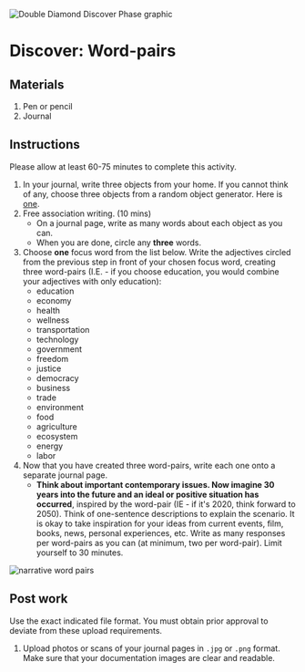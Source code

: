 ![Double Diamond Discover Phase graphic](/assets/dd-process-discover-1200px@2x.png)

# Discover: Word-pairs

## Materials

1. Pen or pencil
2. Journal

## Instructions

Please allow at least 60-75 minutes to complete this activity.

1. In your journal, write three objects from your home. If you cannot think of any, choose three objects from a random object generator. Here is [one](http://roger.redevised.com/).
2. Free association writing. \(10 mins\)
   * On a journal page, write as many words about each object as you can.
   * When you are done, circle any **three** words.
3. Choose **one** focus word from the list below. Write the adjectives circled from the previous step in front of your chosen focus word, creating three word-pairs \(I.E. - if you choose education, you would combine your adjectives with only education\):
   * education
   * economy
   * health
   * wellness
   * transportation
   * technology
   * government
   * freedom
   * justice
   * democracy
   * business
   * trade
   * environment
   * food
   * agriculture
   * ecosystem
   * energy
   * labor
4. Now that you have created three word-pairs, write each one onto a separate journal page.
   * **Think about important contemporary issues. Now imagine 30 years into the future and an ideal or positive situation has occurred**, inspired by the word-pair (IE - if it's 2020, think forward to 2050). Think of one-sentence descriptions to explain the scenario. It is okay to take inspiration for your ideas from current events, film, books, news, personal experiences, etc. Write as many responses per word-pairs as you can \(at minimum, two per word-pair\). Limit yourself to 30 minutes.

![narrative word pairs](/assets/narrative-discover-wordpairs.jpg)

## Post work

Use the exact indicated file format. You must obtain prior approval to deviate from these upload requirements.

1. Upload photos or scans of your journal pages in `.jpg` or `.png` format. Make sure that your documentation images are clear and readable.
